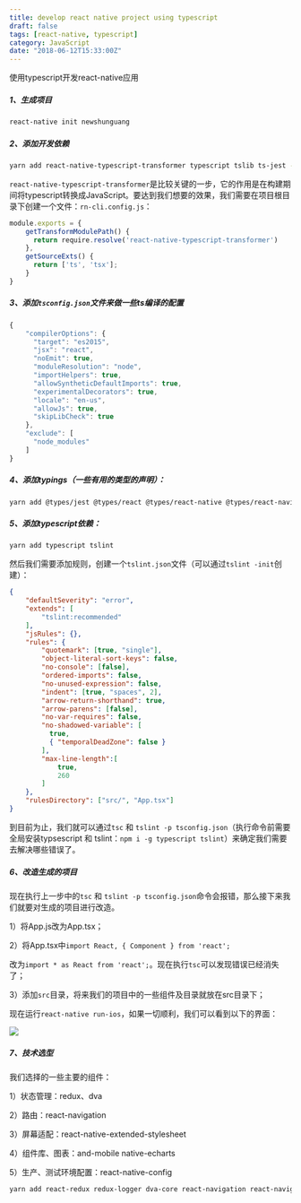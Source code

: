 ```yaml
---
title: develop react native project using typescript
draft: false
tags: [react-native, typescript]
category: JavaScript
date: "2018-06-12T15:33:00Z"
---
```


<!-- more -->

使用typescript开发react-native应用

##### 1、生成项目

```bash
react-native init newshunguang
```

##### 2、添加开发依赖

```bash
yarn add react-native-typescript-transformer typescript tslib ts-jest --dev
```

`react-native-typescript-transformer`是比较关键的一步，它的作用是在构建期间将typescript转换成JavaScript。要达到我们想要的效果，我们需要在项目根目录下创建一个文件：`rn-cli.config.js`：

```javascript
module.exports = {
    getTransformModulePath() {
      return require.resolve('react-native-typescript-transformer')
    },
    getSourceExts() {
      return ['ts', 'tsx'];
    }
}
```

##### 3、添加`tsconfig.json`文件来做一些ts编译的配置

```javascript
{
    "compilerOptions": {
      "target": "es2015",
      "jsx": "react",
      "noEmit": true,
      "moduleResolution": "node",
      "importHelpers": true,
      "allowSyntheticDefaultImports": true,
      "experimentalDecorators": true,
      "locale": "en-us",
      "allowJs": true,
      "skipLibCheck": true
    },
    "exclude": [
      "node_modules"
    ]
}
```

##### 4、添加typings（一些有用的类型的声明）：

```bash
yarn add @types/jest @types/react @types/react-native @types/react-navigation @types/react-redux @types/react-test-renderer --dev
```

##### 5、添加typescript依赖：

```bash
yarn add typescript tslint
```

然后我们需要添加规则，创建一个`tslint.json`文件（可以通过`tslint -init`创建）：

```json
{
    "defaultSeverity": "error",
    "extends": [
        "tslint:recommended"
    ],
    "jsRules": {},
    "rules": {
        "quotemark": [true, "single"],
        "object-literal-sort-keys": false,
        "no-console": [false],
        "ordered-imports": false,
        "no-unused-expression": false,
        "indent": [true, "spaces", 2],
        "arrow-return-shorthand": true,
        "arrow-parens": [false],
        "no-var-requires": false,        
        "no-shadowed-variable": [
          true,
          { "temporalDeadZone": false }
        ],
        "max-line-length":[
            true,
            260
        ]
    },
    "rulesDirectory": ["src/", "App.tsx"]
}
```

到目前为止，我们就可以通过`tsc` 和 `tslint -p tsconfig.json`（执行命令前需要全局安装typsescript 和 tslint：`npm i -g typescript tslint`）来确定我们需要去解决哪些错误了。

##### 6、改造生成的项目

现在执行上一步中的`tsc` 和 `tslint -p tsconfig.json`命令会报错，那么接下来我们就要对生成的项目进行改造。

1）将App.js改为App.tsx；

2）将App.tsx中`import React, { Component } from 'react';`

改为`import * as React from 'react';`。现在执行`tsc`可以发现错误已经消失了；

3）添加`src`目录，将来我们的项目中的一些组件及目录就放在src目录下；

现在运行`react-native run-ios`，如果一切顺利，我们可以看到以下的界面：

![](https://ws1.sinaimg.cn/large/006tKfTcly1fqhy3hyp2cj30h00z8jte.jpg)

##### 7、技术选型

我们选择的一些主要的组件：

1）状态管理：redux、dva

2）路由：react-navigation

3）屏幕适配：react-native-extended-stylesheet

4）组件库、图表：and-mobile native-echarts

5）生产、测试环境配置：react-native-config

```bash
yarn add react-redux redux-logger dva-core react-navigation react-navigation-redux-helpers react-native-extended-stylesheet antd-mobile native-echarts react-native-config
```

